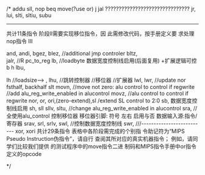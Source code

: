 
/*
addu
sll,
nop
beq
move(?use or)
j
jal ???????????????????????????????
jr,
lui,
slti,
sltiu,
subu

-----------------------
共计11条指令
阶段II需要实现移位指令，因
此需修改代码，按手册定义要
求处理nop指令
III

and,
 andi,
 bgez,
  blez, //additional jmp controler
bltz,  
 jalr,  //R pc_to_reg
 lb,   //loadbyte  数据宽度控制线启用(后面复用) +扩展逻辑可控 b h
  lbu,

   lh  //loadsize-->
   , lhu,
//跳转控制器
//移位器
//扩展器
lwl,
 lwr,  //update nor fsthalf, backhalf
 slt
  movn, //move not zero: alu control to control if regwrite //add alu_reg_write_enabled in alucontrol
   movz,  //alu control to control if regwrite
nor,
 or,
  ori,(zero-extend),sl   /extend SL control to 2:0 
   sb, 数据宽度控制线启用
    sh,
sll
     sllv,
sltu,   //change alu_reg_write_enabled in alucontrol
 sra,   //全使用alu_control 控制移位器    移位器引脚: 符号 左右 启用与否 数据输入源:指令/寄存器
  srav,
   srl,
    srlv,
swl,   //控制数据宽度控制线
 swr,
///--------------------------
  xor, 
  xori
共计29条指令
表格中各阶段需完成的个别指
令助记符为“MIPS Pseudo
Instruction伪指令”，请自行
查阅其所对应的真实机器指令；
例如，请同学们比较我们提供
的测试程序中的move指令二进
制码和MIPS指令手册中or指令
定义的opcode

*/